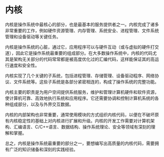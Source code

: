 # 内核
内核是操作系统中最核心的部分，也是最基本的服务提供者之一。内核完成了诸多非常重要的工作，例如硬件资源管理、内存管理、系统安全、进程管理、文件系统管理和设备驱动等关键任务。

内核是操作系统的心脏，通过它，应用程序可以与硬件互动（或与虚拟的硬件打交道），因此它是操作系统最重要的组成部分。在大多数操作系统中，内核的代码尤其是架构无关部分的代码常常都是被高度优化过的汇编代码，这样能保证其的高运行速度和安全性。

内核实现了几个关键的子系统，包括进程管理、存储管理、设备驱动程序、网络协议、文件系统等。这些子系统是各部分紧密相连的，构成了操作系统的完整功能。

内核主要的职责是为用户空间提供系统服务，维护和管理计算机硬件和软件资源，使计算机可靠、高效地执行系统和应用程序。它还需要协调和控制计算机系统的各种组成部分，以及与外界交互数据。

内核的内部架构也非常重要，通常使用模块的方式组织内核代码，以便在不破坏原有内核稳定性的基础上对内核进行扩展和升级。内核的开发工作需要对计算机架构、汇编语言、C/C++语言、数据结构、操作系统理论、安全等领域有深刻的理解和掌握。

总之，内核是操作系统最重要的部分之一，要想编写出高质量的内核代码，需要拥有广泛的知识储备和深刻的实践经验。

